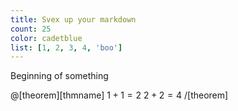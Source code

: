 ```yaml
---
title: Svex up your markdown
count: 25
color: cadetblue
list: [1, 2, 3, 4, 'boo']
---
```


<script>
    import Define from '$lib/mathEnv/Define.svelte'
    import Example from '$lib/mathEnv/Example.svelte'
    import Proof from '$lib/mathEnv/Proof.svelte'
    import Proposition from '$lib/mathEnv/Proposition.svelte'
    import Equation from '$lib/mathEnv/Equation.svelte'
    import MathEnv from '$lib/mathEnv/MathEnv.svelte'

    let i = $state(0)
</script>

Beginning of something

@[theorem][thmname]
$1+1=2$
$2+2=4$
/[theorem]
